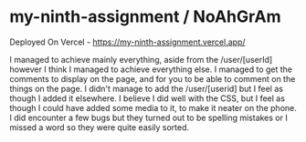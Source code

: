 # my-ninth-assignment / NoAhGrAm

Deployed On Vercel - https://my-ninth-assignment.vercel.app/

I managed to achieve mainly everything, aside from the /user/[userId] however I think I managed to achieve everything else. I managed to get the comments to display on the page, and for you to be able to comment on the things on the page. I didn't manage to add the /user/[userid] but I feel as though I added it elsewhere. I believe I did well with the CSS, but I feel as though I could have added some media to it, to make it neater on the phone. I did encounter a few bugs but they turned out to be spelling mistakes or I missed a word so they were quite easily sorted.
